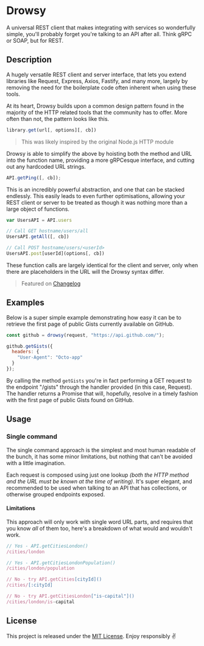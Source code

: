 # Drowsy

A universal REST client that makes integrating with services so wonderfully
simple, you'll probably forget you're talking to an API after all. Think gRPC
or SOAP, but for REST.

## Description

A hugely versatile REST client and server interface, that lets you extend
libraries like Request, Express, Axios, Fastify, and many more, largely by
removing the need for the boilerplate code often inherent when using these
tools.

At its heart, Drowsy builds upon a common design pattern found in the majority
of the HTTP related tools that the community has to offer. More often than not,
the pattern looks like this.

```javascript
library.get(url[, options][, cb])
```

> This was likely inspired by the original Node.js HTTP module

Drowsy is able to simplify the above by hoisting both the method and URL into
the function name, providing a more gRPCesque interface, and cutting out any
hardcoded URL strings.

```javascript
API.getPing([, cb]);
```

This is an incredibly powerful abstraction, and one that can be stacked
endlessly. This easily leads to even further optimisations, allowing your REST
client or server to be treated as though it was nothing more than a large object
of functions.

```javascript
var UsersAPI = API.users

// Call GET hostname/users/all
UsersAPI.getAll([, cb])

// Call POST hostname/users/<userId>
UsersAPI.post[userId](options[, cb])
```

These function calls are largely identical for the client and server, only when
there are placeholders in the URL will the Drowsy syntax differ.

> Featured on [Changelog][1.1]

[1.1]: https://changelog.com/news/drowsy-the-laziest-rest-client-youll-ever-see-wwn0

## Examples

Below is a super simple example demonstrating how easy it can be to retrieve the
first page of public Gists currently available on GitHub.

```javascript
const github = drowsy(request, "https://api.github.com/");

github.getGists({
  headers: {
    "User-Agent": "Octo-app"
  }
});
```

By calling the method `getGists` you're in fact performing a GET request to the
endpoint "/gists" through the handler provided (in this case, Request). The
handler returns a Promise that will, hopefully, resolve in a timely fashion with
the first page of public Gists found on GitHub.

## Usage

### Single command

The single command approach is the simplest and most human readable of the
bunch, it has some minor limitations, but nothing that can't be avoided with a
little imagination.

Each request is composed using just one lookup _(both the HTTP method and the
URL must be known at the time of writing)_. It's super elegant, and recommended
to be used when talking to an API that has collections, or otherwise grouped
endpoints exposed.

#### Limitations

This approach will only work with single word URL parts, and requires that you
know _all_ of them too, here's a breakdown of what would and wouldn't work.

```javascript
// Yes - API.getCitiesLondon()
/cities/london

// Yes - API.getCitiesLondonPopulation()
/cities/london/population

// No - try API.getCities[cityId]()
/cities/[:cityId]

// No - try API.getCitiesLondon["is-capital"]()
/cities/london/is-capital
```

## License

This project is released under the [MIT License][4.1]. Enjoy responsibly ✌️

[4.1]: ./LICENSE
